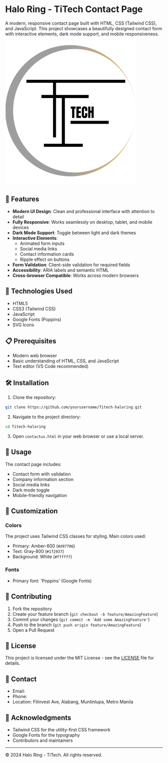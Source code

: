 # Halo Ring - TiTech Contact Page

A modern, responsive contact page built with HTML, CSS (Tailwind CSS), and JavaScript. This project showcases a beautifully designed contact form with interactive elements, dark mode support, and mobile responsiveness.

![TiTech Logo](img/TITECH.png)

## 🌟 Features

- **Modern UI Design**: Clean and professional interface with attention to detail
- **Fully Responsive**: Works seamlessly on desktop, tablet, and mobile devices
- **Dark Mode Support**: Toggle between light and dark themes
- **Interactive Elements**:
  - Animated form inputs
  - Social media links
  - Contact information cards
  - Ripple effect on buttons
- **Form Validation**: Client-side validation for required fields
- **Accessibility**: ARIA labels and semantic HTML
- **Cross-browser Compatible**: Works across modern browsers

## 🚀 Technologies Used

- HTML5
- CSS3 (Tailwind CSS)
- JavaScript
- Google Fonts (Poppins)
- SVG Icons

## 📋 Prerequisites

- Modern web browser
- Basic understanding of HTML, CSS, and JavaScript
- Text editor (VS Code recommended)

## 🛠️ Installation

1. Clone the repository:

```bash
git clone https://github.com/yourusername/Titech-haloring.git
```

2. Navigate to the project directory:

```bash
cd Titech-haloring
```

3. Open `contactus.html` in your web browser or use a local server.

## 📱 Usage

The contact page includes:

- Contact form with validation
- Company information section
- Social media links
- Dark mode toggle
- Mobile-friendly navigation

## 🎨 Customization

### Colors

The project uses Tailwind CSS classes for styling. Main colors used:

- Primary: Amber-600 (`#d97706`)
- Text: Gray-800 (`#1f2937`)
- Background: White (`#ffffff`)

### Fonts

- Primary font: 'Poppins' (Google Fonts)

## 🤝 Contributing

1. Fork the repository
2. Create your feature branch (`git checkout -b feature/AmazingFeature`)
3. Commit your changes (`git commit -m 'Add some AmazingFeature'`)
4. Push to the branch (`git push origin feature/AmazingFeature`)
5. Open a Pull Request

## 📄 License

This project is licensed under the MIT License - see the [LICENSE](LICENSE) file for details.

## 👥 Contact

- Email: 
- Phone: 
- Location: Filinvest Ave, Alabang, Muntinlupa, Metro Manila

## 🙏 Acknowledgments

- Tailwind CSS for the utility-first CSS framework
- Google Fonts for the typography
- Contributors and maintainers

---

© 2024 Halo Ring - TiTech. All rights reserved.
